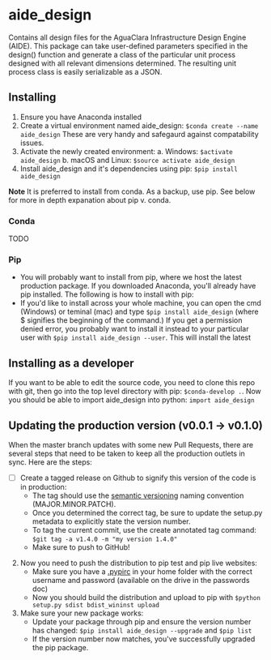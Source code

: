 # aide_design
Contains all design files for the AguaClara Infrastructure Design Engine (AIDE). This package can take user-defined 
parameters specified in the design() function and generate a class of the particular unit process designed with all 
relevant dimensions determined. The resulting unit process class is easily serializable as a JSON. 

## Installing
1. Ensure you have Anaconda installed
2. Create a virtual environment named aide_design: `$conda create --name aide_design` These are very handy and safegaurd against compatability issues.
3. Activate the newly created environment: 
        a. Windows: `$activate aide_design`
        b. macOS and Linux: `$source activate aide_design`
4. Install aide_design and it's dependencies using pip: `$pip install aide_design`

**Note** It is preferred to install from conda. As a backup, use pip. See below for more in depth expanation about pip v. conda.

### Conda
TODO
### Pip 
* You will probably want to install from pip, where we host the latest production package. If you downloaded Anaconda, 
you'll already have pip installed. The following is how to install with pip:
* If you'd like to install across your whole machine, you can open the cmd (Windows) or teminal (mac) and type 
`$pip install aide_design` (where $ signifies the beginning of the command.) If you get a permission denied error, you 
probably want to install it instead to your particular user with `$pip install aide_design --user`. This will install 
the latest 

## Installing as a developer
If you want to be able to edit the source code, you need to clone this repo with git, then go into the top level directory with pip: `$conda-develop .`. Now you should be able to import aide_design 
into python: `import aide_design`

## Updating the production version (v0.0.1 -> v0.1.0) 
When the master branch updates with some new Pull Requests, there are several steps that need to be taken to keep all 
the production outlets in sync. Here are the steps:
- [ ] Create a tagged release on Github to signify this version of the code is in production: 
    * The tag should use the [semantic versioning](http://semver.org/) naming convention (MAJOR.MINOR.PATCH). 
    * Once you determined the correct tag, be sure to update the setup.py metadata to explicitly state the version number.
    * To tag the current commit, use the create annotated tag command: `$git tag -a v1.4.0 -m "my version 1.4.0"`
    * Make sure to push to GitHub!
2. Now you need to push the distribution to pip test and pip live websites:
    * Make sure you have a [.pypirc](https://docs.python.org/2/distutils/packageindex.html#the-pypirc-file) in your home 
    folder with the correct username and password (available on the drive in the passwords doc)
    * Now you should build the distribution and upload to pip with `$python setup.py sdist bdist_wininst upload`
3. Make sure your new package works:
    * Update your package through pip and ensure the version number has changed: `$pip install aide_design --upgrade` 
    and `$pip list` 
    * If the version number now matches, you've successfully upgraded the pip package. 
